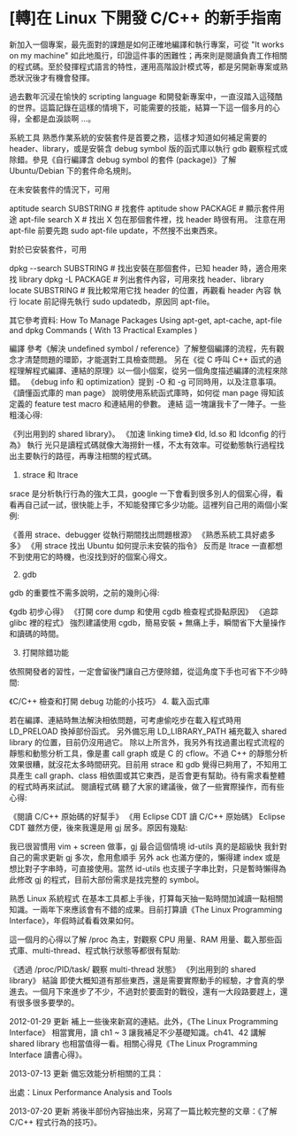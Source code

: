 # [轉]在 Linux 下開發 C/C++ 的新手指南


新加入一個專案，最先面對的課題是如何正確地編譯和執行專案，可從 "It works on my machine" 如此地風行，印證這件事的困難性；再來則是閱讀負責工作相關的程式碼。至於發揮程式語言的特性，運用高階設計模式等，都是另開新專案或熟悉狀況後才有機會發揮。

過去數年沉浸在愉快的 scripting language 和開發新專案中，一直沒踏入這殘酷的世界。這篇記錄在這樣的情境下，可能需要的技能，結算一下這一個多月的心得，全都是血淚談啊 ...。

系統工具
熟悉作業系統的安裝套件是首要之務，這樣才知道如何補足需要的 header、library，或是安裝含 debug symbol 版的函式庫以執行 gdb 觀察程式或除錯。參見《自行編譯含 debug symbol 的套件 (package)》了解 Ubuntu/Debian 下的套件命名規則。

在未安裝套件的情況下，可用

aptitude search SUBSTRING # 找套件
aptitude show PACKAGE # 顯示套件用途
apt-file search X # 找出 X 包在那個套件裡，找 header 時很有用。
注意在用 apt-file 前要先跑 sudo apt-file update，不然搜不出東西來。

對於已安裝套件，可用

dpkg --search SUBSTRING # 找出安裝在那個套件，已知 header 時，適合用來找 library
dpkg -L PACKAGE # 列出套件內容，可用來找 header、library
locate SUBSTRING # 我比較常用它找 header 的位置，再觀看 header 內容
執行 locate 前記得先執行 sudo updatedb，原因同 apt-file。

其它參考資料: How To Manage Packages Using apt-get, apt-cache, apt-file and dpkg Commands ( With 13 Practical Examples )

編譯
參考《解決 undefined symbol / reference》了解整個編譯的流程，先有觀念才清楚問題的環節，才能選對工具檢查問題。
另在《從 C 呼叫 C++ 函式的過程理解程式編譯、連結的原理》以一個小個案，從另一個角度描述編譯的流程來除錯。
《debug info 和 optimization》提到 -O 和 -g 可同時用，以及注意事項。
《讀懂函式庫的 man page》 說明使用系統函式庫時，如何從 man page 得知該定義的 feature test macro 和連結用的參數。
連結
這一塊讓我卡了一陣子。一些粗淺心得:

《列出用到的 shared library》。
《加速 linking time》
《ld, ld.so 和 ldconfig 的行為》
執行
光只是讀程式碼就像大海撈針一樣，不太有效率。可從動態執行過程找出主要執行的路徑，再專注相關的程式碼。

1. strace 和 ltrace

srace 是分析執行行為的強大工具，google 一下會看到很多別人的個案心得，看看再自己試一試，很快能上手，不知能發揮它多少功能。這裡列自己用的兩個小案例:

《善用 strace、debugger 從執行期間找出問題根源》
《熟悉系統工具好處多多》
《用 strace 找出 Ubuntu 如何提示未安裝的指令》
反而是 ltrace 一直都想不到使用它的時機，也沒找到好的個案心得文。

2. gdb

gdb 的重要性不需多說明，之前的幾則心得:

《gdb 初步心得》
《打開 core dump 和使用 cgdb 檢查程式掛點原因》
《追踪 glibc 裡的程式》
強烈建議使用 cgdb，簡易安裝 + 無痛上手，瞬間省下大量操作和讀碼的時間。

3. 打開除錯功能

依照開發者的習性，一定會留後門讓自己方便除錯，從這角度下手也可省下不少時間:

《C/C++ 檢查和打開 debug 功能的小技巧》
4. 載入函式庫

若在編譯、連結時無法解決相依問題，可考慮偷吃步在載入程式時用 LD_PRELOAD 換掉部份函式。
另外備忘用 LD_LIBRARY_PATH 補充載入 shared library 的位置，目前仍沒用過它。
除以上所言外，我另外有找過畫出程式流程的靜態和動態分析工具，像是畫 call graph 或是 C 的 cflow。不過 C++ 的靜態分析效果很糟，就沒花太多時間研究。目前用 strace 和 gdb 覺得已夠用了，不知用工具產生 call graph、class 相依圖或其它東西，是否會更有幫助。待有需求看整體的程式時再來試試。
閱讀程式碼
聽了大家的建議後，做了一些實際操作，而有些心得:

《閱讀 C/C++ 原始碼的好幫手》
《用 Eclipse CDT 讀 C/C++ 原始碼》
Eclipse CDT 雖然方便，後來我還是用 gj 居多。原因有幾點:

我已很習慣用 vim + screen 做事，gj 最合這個情境
id-utils 真的是超級快
我針對自己的需求更新 gj 多次，愈用愈順手
另外 ack 也滿方便的，懶得建 index 或是想比對子字串時，可直接使用。當然 id-utils 也支援子字串比對，只是暫時懶得為此修改 gj 的程式，目前大部份需求是找完整的 symbol。

熟悉 Linux 系統程式
在基本工具都上手後，打算每天抽一點時間加減讀一點相關知識。一兩年下來應該會有不錯的成果。目前打算讀《The Linux Programming Interface》，年假時試看看效果如何。

這一個月的心得以了解 /proc 為主，對觀察 CPU 用量、RAM 用量、載入那些函式庫、multi-thread、程式執行狀態等都很有幫助:

《透過 /proc/PID/task/ 觀察 multi-thread 狀態》
《列出用到的 shared library》
結論
即使大概知道有那些東西，還是需要實際動手的經驗，才會真的學進去。一個月下來進步了不少，不過對於要面對的戰役，還有一大段路要趕上，還有很多很多要學的。

2012-01-29 更新
補上一些後來新寫的連結。此外，《The Linux Programming Interface》 相當實用，讀 ch1 ~ 3 讓我補足不少基礎知識。ch41、42 講解 shared library 也相當值得一看。相關心得見《The Linux Programming Interface 讀書心得》。

2013-07-13 更新
備忘效能分析相關的工具：



出處：Linux Performance Analysis and Tools

2013-07-20 更新
將後半部份內容抽出來，另寫了一篇比較完整的文章：《了解 C/C++ 程式行為的技巧》。
